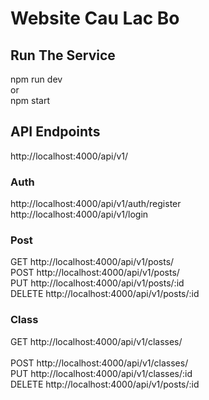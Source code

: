 # Website Cau Lac Bo

## Run The Service <br>
npm run dev <br>
or <br>
npm start <br>
## API Endpoints <br>

http://localhost:4000/api/v1/ <br>

### Auth
http://localhost:4000/api/v1/auth/register <br>
http://localhost:4000/api/v1/login <br>

### Post
GET http://localhost:4000/api/v1/posts/ <br>
POST http://localhost:4000/api/v1/posts/ <br>
PUT http://localhost:4000/api/v1/posts/:id <br>
DELETE http://localhost:4000/api/v1/posts/:id <br>

### Class
GET http://localhost:4000/api/v1/classes/ <br>    
POST http://localhost:4000/api/v1/classes/ <br>
PUT http://localhost:4000/api/v1/classes/:id <br>
DELETE http://localhost:4000/api/v1/posts/:id <br>

